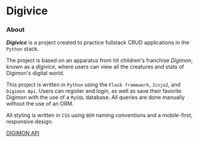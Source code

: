 # Digivice

### About
***Digivice*** is a project created to practice fullstack CRUD applications in the `Python` stack.

The project is based on an apparatus from hit children's franchise *Digimon*, known as a *digivice*, where users can view all the creatures and stats of Digimon's digital world.

This project is written in `Python` using the `Flask framework`, `Jinja2`, and `Digimon Api`. Users can register and login, as well as save their favorite Digimon with the use of a `MySQL` database. All queries are done manually without the use of an ORM.

All styling is written in `CSS` using `BEM` naming conventions and a mobile-first, responsive design.

[DIGIMON API](https://digimon-api.com)